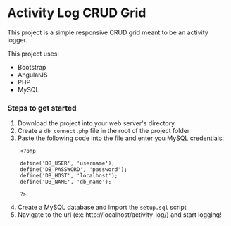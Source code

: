 # Activity Log CRUD Grid

This project is a simple responsive CRUD grid meant to be an activity logger.

This project uses:
* Bootstrap
* AngularJS
* PHP
* MySQL

### Steps to get started
1. Download the project into your web server's directory
2. Create a `db_connect.php` file in the root of the project folder
3. Paste the following code into the file and enter you MySQL credentials:
```
    <?php

    define('DB_USER', 'username');
    define('DB_PASSWORD', 'password');
    define('DB_HOST', 'localhost');
    define('DB_NAME', 'db_name');

    ?>
```
4. Create a MySQL database and import the `setup.sql` script
5. Navigate to the url (ex: http://localhost/activity-log/) and start logging!